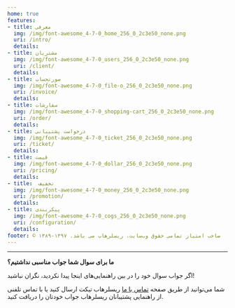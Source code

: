 ```yaml
---
home: true
features:
- title: معرفی
  img: /img/font-awesome_4-7-0_home_256_0_2c3e50_none.png
  uri: /intro/
  details: 
- title: مشتریان
  img: /img/font-awesome_4-7-0_users_256_0_2c3e50_none.png
  uri: /client/
  details: 
- title: صورتحساب
  img: /img/font-awesome_4-7-0_file-o_256_0_2c3e50_none.png
  uri: /invoice/
  details:
- title: سفارشات
  img: /img/font-awesome_4-7-0_shopping-cart_256_0_2c3e50_none.png
  uri: /order/
  details:
- title: درخواست پشتیبانی
  img: /img/font-awesome_4-7-0_ticket_256_0_2c3e50_none.png
  uri: /ticket/
  details:    
- title: قیمت
  img: /img/font-awesome_4-7-0_dollar_256_0_2c3e50_none.png
  uri: /pricing/
  details: 
- title:  تخفیف
  img: /img/font-awesome_4-7-0_money_256_0_2c3e50_none.png
  uri: /promotion/
  details: 
- title: پیکربندی
  img: /img/font-awesome_4-7-0_cogs_256_0_2c3e50_none.png
  uri: /configuration/
  details:     
footer: © صاحب امتیاز تمامی حقوق وب‌سایت، ریسلرهاب می باشد. ۱۳۹۷-۱۳۸۹
---
```


---
**ما برای سوال شما جواب مناسبی نداشتیم؟**

اگر جواب سوال خود را در بین راهنمایی‌های اینجا پیدا نکردید، نگران نباشید!

شما می‌توانید از طریق صفحه 
[تماس با ما](https://www.resellerhub.ir/contact.php) 
ریسلرهاب تیکت ارسال کنید یا با تماس تلفنی از راهنمایی پشتیبانان ریسلرهاب جواب خودتان را دریافت کنید.